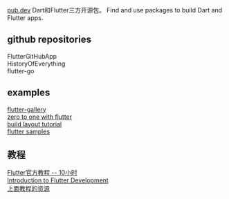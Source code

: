 [pub.dev][1] Dart和Flutter三方开源包。 Find and use packages to build Dart and Flutter apps.  

## github repositories
FlutterGitHubApp  
HistoryOfEverything  
flutter-go  

## examples
[flutter-gallery][21]  
[zero to one with flutter][22]  
[build layout tutorial][23]  
[flutter samples][24]  

## 教程
[Flutter官方教程 -- 10小时][11]  
[Introduction to Flutter Development][12]  
[上面教程的资源][13]  


[1]: https://pub.dev/

[11]: https://www.appbrewery.co/p/flutter-development-bootcamp-with-dart1
[12]: https://www.appbrewery.co/courses/enrolled/851555
[13]: https://github.com/londonappbrewery/Flutter-Course-Resources

[21]: https://github.com/flutter/gallery
[22]: https://medium.com/@mravn/zero-to-one-with-flutter-43b13fd7b354
[23]: https://flutter.dev/docs/development/ui/layout/tutorial
[24]: https://github.com/flutter/samples/blob/master/INDEX.md
